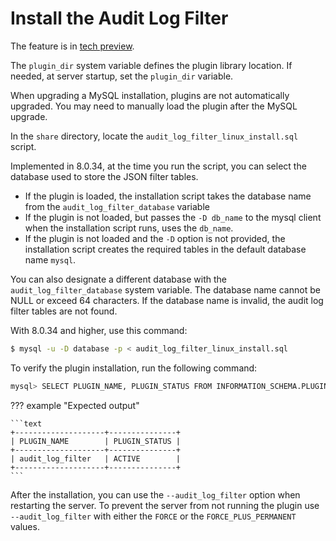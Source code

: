 # Install the Audit Log Filter

The feature is in [tech preview](glossary.md#tech-preview).

The `plugin_dir` system variable defines the plugin library location. If needed, at server startup, set the `plugin_dir` variable.

When upgrading a MySQL installation, plugins are not automatically upgraded. You may need to manually load the plugin after the MySQL upgrade.

In the `share` directory, locate the `audit_log_filter_linux_install.sql `script.

Implemented in 8.0.34, at the time you run the script, you can select the database used to store the JSON filter tables. 

* If the plugin is loaded, the installation script takes the database name from the `audit_log_filter_database` variable
* If the plugin is not loaded, but passes the `-D db_name` to the mysql client when the installation script runs, uses the `db_name`.
* If the plugin is not loaded and the `-D` option is not provided, the installation script creates the required tables in the default database name `mysql`.

You can also designate a different database with the `audit_log_filter_database` system variable. The database name cannot be NULL or exceed 64 characters. If the database name is invalid, the audit log filter tables are not found.

With 8.0.34 and higher, use this command:


```{.bash data-prompt="$"}
$ mysql -u -D database -p < audit_log_filter_linux_install.sql
```

To verify the plugin installation, run the following command:

```{.bash data-prompt="mysql>"}
mysql> SELECT PLUGIN_NAME, PLUGIN_STATUS FROM INFORMATION_SCHEMA.PLUGINS WHERE PLUGIN_NAME LIKE `audit%';
```

??? example "Expected output"

    ```text
    +--------------------+---------------+
    | PLUGIN_NAME        | PLUGIN_STATUS |
    +--------------------+---------------+
    | audit_log_filter   | ACTIVE        |
    +--------------------+---------------+
    ```

After the installation, you can use the `--audit_log_filter` option when restarting the server. To prevent the server from not running the plugin use `--audit_log_filter` with either the `FORCE` or the `FORCE_PLUS_PERMANENT` values.
